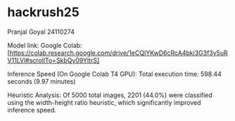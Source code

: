 # hackrush25

Pranjal Goyal
24110274

Model link:
Google Colab: [https://colab.research.google.com/drive/1eCQIYKwD6cRcA4bki3G3f3y5uRV11LVl#scrollTo=SkbQy09YltrS]

Inference Speed (On Google Colab T4 GPU):
Total execution time: 598.44 seconds (9.97 minutes)

Heuristic Analysis:
  Of 5000 total images, 2201 (44.0%) were classified
  using the width-height ratio heuristic, which significantly improved inference speed.
